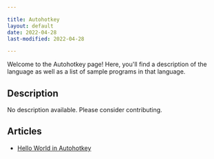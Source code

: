 ```yaml
---

title: Autohotkey
layout: default
date: 2022-04-28
last-modified: 2022-04-28

---
```


Welcome to the Autohotkey page! Here, you'll find a description of the language as well as a list of sample programs in that language.

## Description

No description available. Please consider contributing.

## Articles

- [Hello World in Autohotkey](https://sampleprograms.io/projects/hello-world/autohotkey)